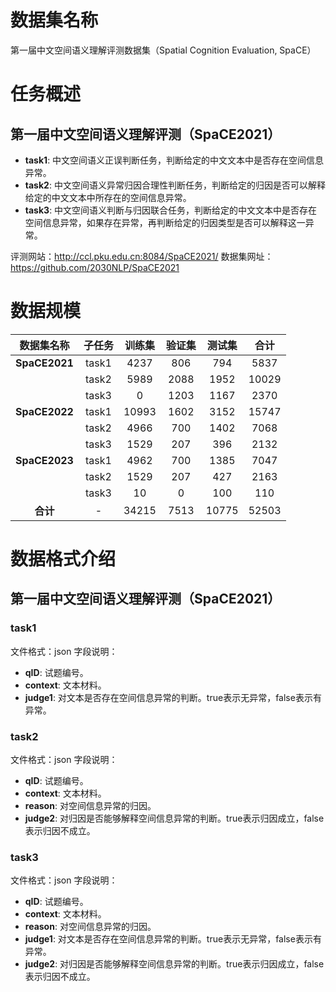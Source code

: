 
# 数据集名称

第一届中文空间语义理解评测数据集（Spatial Cognition Evaluation, SpaCE）


# 任务概述

## 第一届中文空间语义理解评测（SpaCE2021）

- **task1**: 中文空间语义正误判断任务，判断给定的中文文本中是否存在空间信息异常。
- **task2**: 中文空间语义异常归因合理性判断任务，判断给定的归因是否可以解释给定的中文文本中所存在的空间信息异常。
- **task3**: 中文空间语义判断与归因联合任务，判断给定的中文文本中是否存在空间信息异常，如果存在异常，再判断给定的归因类型是否可以解释这一异常。

评测网站：http://ccl.pku.edu.cn:8084/SpaCE2021/
数据集网址：https://github.com/2030NLP/SpaCE2021


# 数据规模

| **数据集名称**     | **子任务** | **训练集** | **验证集** | **测试集** | **合计** |
|:-------------:|:-------:|:-------:|:-------:|:-------:|:------:|
| **SpaCE2021** | task1   | 4237    | 806     | 794     | 5837   |
|                     | task2   | 5989    | 2088    | 1952    | 10029  |
|                     | task3   | 0       | 1203    | 1167    | 2370   |
| **SpaCE2022** | task1   | 10993   | 1602    | 3152    | 15747  |
|                     | task2   | 4966    | 700     | 1402    | 7068   |
|                     | task3   | 1529    | 207     | 396     | 2132   |
| **SpaCE2023** | task1   | 4962    | 700     | 1385    | 7047   |
|                     | task2   | 1529    | 207     | 427     | 2163   |
|                     | task3   | 10      | 0       | 100     | 110    |
| **合计**            | -       | 34215   | 7513    | 10775   | 52503  |


# 数据格式介绍

## 第一届中文空间语义理解评测（SpaCE2021）

### task1

文件格式：json
字段说明：
- **qID**: 试题编号。
- **context**: 文本材料。
- **judge1**: 对文本是否存在空间信息异常的判断。true表示无异常，false表示有异常。

### task2

文件格式：json
字段说明：
- **qID**: 试题编号。
- **context**: 文本材料。
- **reason**: 对空间信息异常的归因。
- **judge2**: 对归因是否能够解释空间信息异常的判断。true表示归因成立，false表示归因不成立。

### task3

文件格式：json
字段说明：
- **qID**: 试题编号。
- **context**: 文本材料。
- **reason**: 对空间信息异常的归因。
- **judge1**: 对文本是否存在空间信息异常的判断。true表示无异常，false表示有异常。
- **judge2**: 对归因是否能够解释空间信息异常的判断。true表示归因成立，false表示归因不成立。


